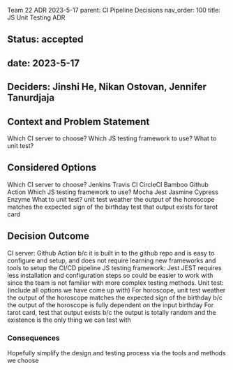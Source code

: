 Team 22 ADR 2023-5-17
parent: CI Pipeline Decisions
nav_order: 100
title: JS Unit Testing ADR

## Status: accepted
## date: 2023-5-17
## Deciders: Jinshi He, Nikan Ostovan, Jennifer Tanurdjaja

## Context and Problem Statement
Which CI server to choose?
Which JS testing framework to use?
What to unit test?

## Considered Options

Which CI server to choose?
Jenkins
Travis CI
CircleCI
Bamboo
Github Action
Which JS testing framework to use?
Mocha
Jest
Jasmine
Cypress
Enzyme
What to unit test?
unit test weather the output of the horoscope matches the expected sign of the birthday
test that output exists for tarot card


## Decision Outcome
CI server: Github Action 
b/c it is built in to the github repo and is easy to configure and setup, and does not require learning new frameworks and tools to setup the CI/CD pipeline
JS testing framework: Jest
JEST requires less installation and configuration steps so could be easier to work with since the team is not familiar with more complex testing methods.
Unit test: (include all options we have come up with)
For horoscope, unit test weather the output of the horoscope matches the expected sign of the birthday
b/c the output of the horoscope is fully dependent on the input birthday
For tarot card, test that output exists
b/c the output is totally random and the existence is the only thing we can test with


### Consequences	
Hopefully simplify the design and testing process via the tools and methods we choose
